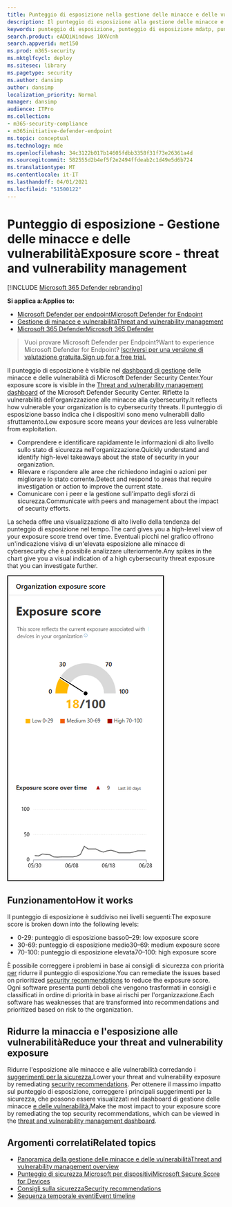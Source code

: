 ```yaml
---
title: Punteggio di esposizione nella gestione delle minacce e delle vulnerabilità
description: Il punteggio di esposizione alla gestione delle minacce e delle vulnerabilità riflette la vulnerabilità dell'organizzazione alle minacce di cybersecurity.
keywords: punteggio di esposizione, punteggio di esposizione mdatp, punteggio di esposizione mdatp tvm, punteggio di esposizione dell'organizzazione, punteggio di esposizione dell'organizzazione tvm, gestione delle minacce e delle vulnerabilità, Microsoft Defender for Endpoint
search.product: eADQiWindows 10XVcnh
search.appverid: met150
ms.prod: m365-security
ms.mktglfcycl: deploy
ms.sitesec: library
ms.pagetype: security
ms.author: dansimp
author: dansimp
localization_priority: Normal
manager: dansimp
audience: ITPro
ms.collection:
- m365-security-compliance
- m365initiative-defender-endpoint
ms.topic: conceptual
ms.technology: mde
ms.openlocfilehash: 34c3122b017b14605fdbb3358f31f73e26361a4d
ms.sourcegitcommit: 582555d2b4ef5f2e2494ffdeab2c1d49e5d6b724
ms.translationtype: MT
ms.contentlocale: it-IT
ms.lasthandoff: 04/01/2021
ms.locfileid: "51500122"
---
```

# <a name="exposure-score---threat-and-vulnerability-management"></a><span data-ttu-id="a2afe-104">Punteggio di esposizione - Gestione delle minacce e delle vulnerabilità</span><span class="sxs-lookup"><span data-stu-id="a2afe-104">Exposure score - threat and vulnerability management</span></span>

[!INCLUDE [Microsoft 365 Defender rebranding](../../includes/microsoft-defender.md)]

<span data-ttu-id="a2afe-105">**Si applica a:**</span><span class="sxs-lookup"><span data-stu-id="a2afe-105">**Applies to:**</span></span>

- [<span data-ttu-id="a2afe-106">Microsoft Defender per endpoint</span><span class="sxs-lookup"><span data-stu-id="a2afe-106">Microsoft Defender for Endpoint</span></span>](https://go.microsoft.com/fwlink/?linkid=2154037)
- [<span data-ttu-id="a2afe-107">Gestione di minacce e vulnerabilità</span><span class="sxs-lookup"><span data-stu-id="a2afe-107">Threat and vulnerability management</span></span>](next-gen-threat-and-vuln-mgt.md)
- [<span data-ttu-id="a2afe-108">Microsoft 365 Defender</span><span class="sxs-lookup"><span data-stu-id="a2afe-108">Microsoft 365 Defender</span></span>](https://go.microsoft.com/fwlink/?linkid=2118804)

><span data-ttu-id="a2afe-109">Vuoi provare Microsoft Defender per Endpoint?</span><span class="sxs-lookup"><span data-stu-id="a2afe-109">Want to experience Microsoft Defender for Endpoint?</span></span> [<span data-ttu-id="a2afe-110">Iscriversi per una versione di valutazione gratuita.</span><span class="sxs-lookup"><span data-stu-id="a2afe-110">Sign up for a free trial.</span></span>](https://www.microsoft.com/microsoft-365/windows/microsoft-defender-atp?ocid=docs-wdatp-portaloverview-abovefoldlink)

<span data-ttu-id="a2afe-111">Il punteggio di esposizione è visibile nel [dashboard di gestione](tvm-dashboard-insights.md) delle minacce e delle vulnerabilità di Microsoft Defender Security Center.</span><span class="sxs-lookup"><span data-stu-id="a2afe-111">Your exposure score is visible in the [Threat and vulnerability management dashboard](tvm-dashboard-insights.md) of the Microsoft Defender Security Center.</span></span> <span data-ttu-id="a2afe-112">Riflette la vulnerabilità dell'organizzazione alle minacce alla cybersecurity.</span><span class="sxs-lookup"><span data-stu-id="a2afe-112">It reflects how vulnerable your organization is to cybersecurity threats.</span></span> <span data-ttu-id="a2afe-113">Il punteggio di esposizione basso indica che i dispositivi sono meno vulnerabili dallo sfruttamento.</span><span class="sxs-lookup"><span data-stu-id="a2afe-113">Low exposure score means your devices are less vulnerable from exploitation.</span></span>

- <span data-ttu-id="a2afe-114">Comprendere e identificare rapidamente le informazioni di alto livello sullo stato di sicurezza nell'organizzazione.</span><span class="sxs-lookup"><span data-stu-id="a2afe-114">Quickly understand and identify high-level takeaways about the state of security in your organization.</span></span>
- <span data-ttu-id="a2afe-115">Rilevare e rispondere alle aree che richiedono indagini o azioni per migliorare lo stato corrente.</span><span class="sxs-lookup"><span data-stu-id="a2afe-115">Detect and respond to areas that require investigation or action to improve the current state.</span></span>
- <span data-ttu-id="a2afe-116">Comunicare con i peer e la gestione sull'impatto degli sforzi di sicurezza.</span><span class="sxs-lookup"><span data-stu-id="a2afe-116">Communicate with peers and management about the impact of security efforts.</span></span>

<span data-ttu-id="a2afe-117">La scheda offre una visualizzazione di alto livello della tendenza del punteggio di esposizione nel tempo.</span><span class="sxs-lookup"><span data-stu-id="a2afe-117">The card gives you a high-level view of your exposure score trend over time.</span></span> <span data-ttu-id="a2afe-118">Eventuali picchi nel grafico offrono un'indicazione visiva di un'elevata esposizione alle minacce di cybersecurity che è possibile analizzare ulteriormente.</span><span class="sxs-lookup"><span data-stu-id="a2afe-118">Any spikes in the chart give you a visual indication of a high cybersecurity threat exposure that you can investigate further.</span></span>

![Scheda punteggio esposizione](images/tvm_exp_score.png)

## <a name="how-it-works"></a><span data-ttu-id="a2afe-120">Funzionamento</span><span class="sxs-lookup"><span data-stu-id="a2afe-120">How it works</span></span>

<span data-ttu-id="a2afe-121">Il punteggio di esposizione è suddiviso nei livelli seguenti:</span><span class="sxs-lookup"><span data-stu-id="a2afe-121">The exposure score is broken down into the following levels:</span></span>

- <span data-ttu-id="a2afe-122">0-29: punteggio di esposizione basso</span><span class="sxs-lookup"><span data-stu-id="a2afe-122">0–29: low exposure score</span></span>
- <span data-ttu-id="a2afe-123">30-69: punteggio di esposizione medio</span><span class="sxs-lookup"><span data-stu-id="a2afe-123">30–69: medium exposure score</span></span>
- <span data-ttu-id="a2afe-124">70-100: punteggio di esposizione elevata</span><span class="sxs-lookup"><span data-stu-id="a2afe-124">70–100: high exposure score</span></span>

<span data-ttu-id="a2afe-125">È possibile correggere i problemi in base ai consigli di sicurezza con priorità [per](tvm-security-recommendation.md) ridurre il punteggio di esposizione.</span><span class="sxs-lookup"><span data-stu-id="a2afe-125">You can remediate the issues based on prioritized [security recommendations](tvm-security-recommendation.md) to reduce the exposure score.</span></span> <span data-ttu-id="a2afe-126">Ogni software presenta punti deboli che vengono trasformati in consigli e classificati in ordine di priorità in base ai rischi per l'organizzazione.</span><span class="sxs-lookup"><span data-stu-id="a2afe-126">Each software has weaknesses that are transformed into recommendations and prioritized based on risk to the organization.</span></span>

## <a name="reduce-your-threat-and-vulnerability-exposure"></a><span data-ttu-id="a2afe-127">Ridurre la minaccia e l'esposizione alle vulnerabilità</span><span class="sxs-lookup"><span data-stu-id="a2afe-127">Reduce your threat and vulnerability exposure</span></span>

<span data-ttu-id="a2afe-128">Ridurre l'esposizione alle minacce e alle vulnerabilità corredando i [suggerimenti per la sicurezza.](tvm-security-recommendation.md)</span><span class="sxs-lookup"><span data-stu-id="a2afe-128">Lower your threat and vulnerability exposure by remediating [security recommendations](tvm-security-recommendation.md).</span></span> <span data-ttu-id="a2afe-129">Per ottenere il massimo impatto sul punteggio di esposizione, correggere i principali suggerimenti per la sicurezza, che possono essere visualizzati nel dashboard di gestione delle minacce [e delle vulnerabilità.](tvm-dashboard-insights.md)</span><span class="sxs-lookup"><span data-stu-id="a2afe-129">Make the most impact to your exposure score by remediating the top security recommendations, which can be viewed in the [threat and vulnerability management dashboard](tvm-dashboard-insights.md).</span></span>

## <a name="related-topics"></a><span data-ttu-id="a2afe-130">Argomenti correlati</span><span class="sxs-lookup"><span data-stu-id="a2afe-130">Related topics</span></span>

- [<span data-ttu-id="a2afe-131">Panoramica della gestione delle minacce e delle vulnerabilità</span><span class="sxs-lookup"><span data-stu-id="a2afe-131">Threat and vulnerability management overview</span></span>](next-gen-threat-and-vuln-mgt.md)
- [<span data-ttu-id="a2afe-132">Punteggio di sicurezza Microsoft per dispositivi</span><span class="sxs-lookup"><span data-stu-id="a2afe-132">Microsoft Secure Score for Devices</span></span>](tvm-microsoft-secure-score-devices.md)
- [<span data-ttu-id="a2afe-133">Consigli sulla sicurezza</span><span class="sxs-lookup"><span data-stu-id="a2afe-133">Security recommendations</span></span>](tvm-security-recommendation.md)
- [<span data-ttu-id="a2afe-134">Sequenza temporale eventi</span><span class="sxs-lookup"><span data-stu-id="a2afe-134">Event timeline</span></span>](threat-and-vuln-mgt-event-timeline.md)
